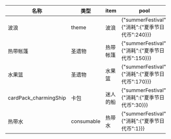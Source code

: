 | 名称  | 类型  | item | pool | requirement | amount |
| --- | --- | ---- | ---- | ----------- | ------ |
| 波浪 | theme | 波浪 | {"summerFestival":{"消耗":{"夏季节日代币":240}}} |  |  |
| 热带帐篷 | 圣遗物 | 热带帐篷 | {"summerFestival":{"消耗":{"夏季节日代币":150}}} | $store.state.解锁.villageFeature.see$ |  |
| 水果篮 | 圣遗物 | 水果篮 | {"summerFestival":{"消耗":{"夏季节日代币":170}}} | $store.state.解锁.farmFeature.see$ |  |
| cardPack_charmingShip | 卡包 | 迷人的船 | {"summerFestival":{"消耗":{"夏季节日代币":30}}} |  |  |
| 热带水 | consumable | 热带水 | {"summerFestival":{"消耗":{"夏季节日代币":1}}} | $store.state.解锁.肥料.see$ | 20 |
